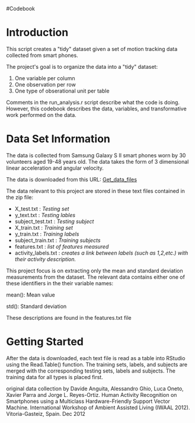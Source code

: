 #Codebook

# Introduction

This script creates a "tidy" dataset given a set of motion tracking data collected from smart phones.

The project's goal is to organize the data into a "tidy" dataset: 

1. One variable per column
2. One observation per row
3. One type of obserational unit per table

Comments in the run_analysis.r script describe what the code is doing. However, this codebook describes the data, variables, and transformative work performed on the data. 

# Data Set Information

The data is collected from Samsung Galaxy S II smart phones worn by 30 volunteers aged 19-48 years old. 
The data takes the form of 3 dimensional linear acceleration and angular velocity. 

The data is downloaded from this URL: [Get_data_files](https://d396qusza40orc.cloudfront.net/getdata%2Fprojectfiles%2FUCI%20HAR%20Dataset.zip)

The data relevant to this project are stored in these text files contained in the zip file:
* X_test.txt : *Testing set*
* y_text.txt : *Testing lables*
* subject_test.txt : *Testing subject*
* X_train.txt : *Training set*
* y_train.txt : *Training labels*
* subject_train.txt : *Training subjects*
* features.txt : *list of features measured*
* activity_labels.txt : *creates a link between labels (such as 1,2,etc.) with their activity description.*

This project focus is on extracting only the mean and standard deviation measurements from the dataset.
The relevant data contains either one of these identifiers in the their variable names:

mean(): Mean value

std(): Standard deviation

These descriptions are found in the features.txt file 

# Getting Started

After the data is downloaded, each text file is read as a table into RStudio using the Read.Table() function. 
The training sets, labels, and subjects are merged with the corresponding testing sets, labels and subjects.
The training data for all types is placed first.



original data collection by Davide Anguita, Alessandro Ghio, Luca Oneto, Xavier Parra and Jorge L. Reyes-Ortiz. Human Activity Recognition on Smartphones using a Multiclass Hardware-Friendly Support Vector Machine. International Workshop of Ambient Assisted Living (IWAAL 2012). Vitoria-Gasteiz, Spain. Dec 2012


